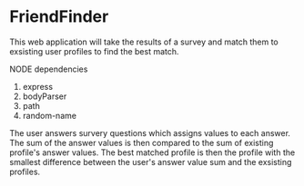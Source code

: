 # FriendFinder

This web application will take the results of a survey and match them to exsisting user profiles to find the best match.

NODE dependencies
1. express
1. bodyParser
1. path
1. random-name

The user answers survery questions which assigns values to each answer.
The sum of the answer values is then compared to the sum of existing profile's answer values.
The best matched profile is then the profile with the smallest difference between the user's answer value sum and the exsisting profiles.  


